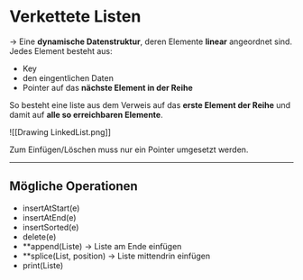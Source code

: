 # Verkettete Listen

-> Eine **dynamische Datenstruktur**, deren Elemente **linear** angeordnet sind. Jedes Element besteht aus:

- Key
- den eingentlichen Daten
- Pointer auf das **nächste Element in der Reihe**

So besteht eine liste aus dem Verweis auf das 
**erste Element der Reihe** und damit auf 
**alle so erreichbaren Elemente**.


![[Drawing LinkedList.png]]

Zum Einfügen/Löschen muss nur ein Pointer umgesetzt werden.

---------------------

## Mögliche Operationen
- insertAtStart(e)
- insertAtEnd(e)
- insertSorted(e)
- delete(e)
- **append(Liste) -> Liste am Ende einfügen
- **splice(List, position) -> Liste mittendrin einfügen
- print(Liste)
